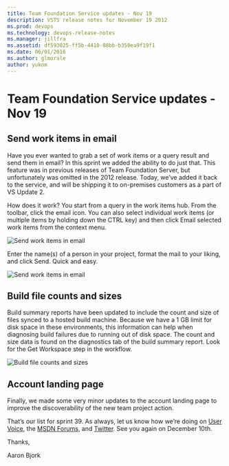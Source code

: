 ```yaml
---
title: Team Foundation Service updates - Nov 19
description: VSTS release notes for November 19 2012
ms.prod: devops
ms.technology: devops-release-notes
ms.manager: jillfra
ms.assetid: df593025-ff5b-4410-88bb-b350ea9f19f1
ms.date: 06/01/2016
ms.author: glmorale
author: yukom
---
```


# Team Foundation Service updates - Nov 19

## Send work items in email

Have you ever wanted to grab a set of work items or a query result and send them in email? In this sprint we added the ability to do just that. This feature was in previous releases of Team Foundation Server, but unfortunately was omitted in the 2012 release. Today, we’ve added it back to the service, and will be shipping it to on-premises customers as a part of VS Update 2.

How does it work? You start from a query in the work items hub. From the toolbar, click the email icon. You can also select individual work items (or multiple items by holding down the CTRL key) and then click Email selected work items from the context menu.

![Send work items in email](_img/11_19_01.png)

Enter the name(s) of a person in your project, format the mail to your liking, and click Send. Quick and easy.

![Send work items in email](_img/11_19_02.png)

## Build file counts and sizes

Build summary reports have been updated to include the count and size of files synced to a hosted build machine. Because we have a 1 GB limit for disk space in these environments, this information can help when diagnosing build failures due to running out of disk space. The count and size data is found on the diagnostics tab of the build summary report. Look for the Get Workspace step in the workflow.

![Build file counts and sizes](_img/11_19_03.png)

## Account landing page

Finally, we made some very minor updates to the account landing page to improve the discoverability of the new team project action.

That’s our list for sprint 39. As always, let us know how we’re doing on [User Voice](https://visualstudio.uservoice.com/forums/330519-vso), the [MSDN Forums](http://social.msdn.microsoft.com/Forums/TFService/threads), and [Twitter](http://twitter.com/search?q=%23tfservice). See you again on December 10th.

Thanks,

Aaron Bjork
